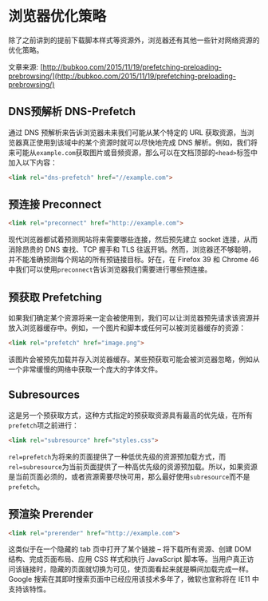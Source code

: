 # 浏览器优化策略

除了之前讲到的提前下载脚本样式等资源外，浏览器还有其他一些针对网络资源的优化策略。

文章来源: [http://bubkoo.com/2015/11/19/prefetching-preloading-prebrowsing/](http://bubkoo.com/2015/11/19/prefetching-preloading-prebrowsing/)

## DNS预解析 DNS-Prefetch

通过 DNS 预解析来告诉浏览器未来我们可能从某个特定的 URL 获取资源，当浏览器真正使用到该域中的某个资源时就可以尽快地完成 DNS 解析。例如，我们将来可能从`example.com`获取图片或音频资源，那么可以在文档顶部的`<head>`标签中加入以下内容：

```html
<link rel="dns-prefetch" href="//example.com">
```

## 预连接 Preconnect

```html
<link rel="preconnect" href="http://example.com">
```

现代浏览器都试着预测网站将来需要哪些连接，然后预先建立 socket 连接，从而消除昂贵的 DNS 查找、TCP 握手和 TLS 往返开销。然而，浏览器还不够聪明，并不能准确预测每个网站的所有预链接目标。好在，在 Firefox 39 和 Chrome 46 中我们可以使用`preconnect`告诉浏览器我们需要进行哪些预连接。

## 预获取 Prefetching

如果我们确定某个资源将来一定会被使用到，我们可以让浏览器预先请求该资源并放入浏览器缓存中。例如，一个图片和脚本或任何可以被浏览器缓存的资源：

```html
<link rel="prefetch" href="image.png">
```

该图片会被预先加载并存入浏览器缓存。某些预获取可能会被浏览器忽略，例如从一个非常缓慢的网络中获取一个庞大的字体文件。

## Subresources

这是另一个预获取方式，这种方式指定的预获取资源具有最高的优先级，在所有`prefetch`项之前进行：

```html
<link rel="subresource" href="styles.css">
```

`rel=prefetch`为将来的页面提供了一种低优先级的资源预加载方式，而`rel=subresource`为当前页面提供了一种高优先级的资源预加载。所以，如果资源是当前页面必须的，或者资源需要尽快可用，那么最好使用`subresource`而不是`prefetch`。

## 预渲染 Prerender

```html
<link rel="prerender" href="http://example.com">
```

这类似于在一个隐藏的 tab 页中打开了某个链接 – 将下载所有资源、创建 DOM 结构、完成页面布局、应用 CSS 样式和执行 JavaScript 脚本等。当用户真正访问该链接时，隐藏的页面就切换为可见，使页面看起来就是瞬间加载完成一样。Google 搜索在其即时搜索页面中已经应用该技术多年了，微软也宣称将在 IE11 中支持该特性。

